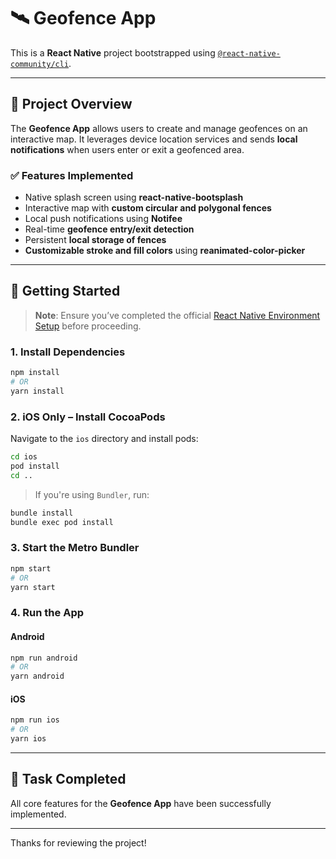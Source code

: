 # 🛰️ Geofence App

This is a **React Native** project bootstrapped using [`@react-native-community/cli`](https://github.com/react-native-community/cli).

---

## 📌 Project Overview

The **Geofence App** allows users to create and manage geofences on an interactive map. It leverages device location services and sends **local notifications** when users enter or exit a geofenced area.

### ✅ Features Implemented

- Native splash screen using **react-native-bootsplash**
- Interactive map with **custom circular and polygonal fences**
- Local push notifications using **Notifee**
- Real-time **geofence entry/exit detection**
- Persistent **local storage of fences**
- **Customizable stroke and fill colors** using **reanimated-color-picker**

---

## 🚀 Getting Started

> **Note**: Ensure you’ve completed the official [React Native Environment Setup](https://reactnative.dev/docs/environment-setup) before proceeding.

### 1. Install Dependencies

```sh
npm install
# OR
yarn install
```

### 2. iOS Only – Install CocoaPods

Navigate to the `ios` directory and install pods:

```sh
cd ios
pod install
cd ..
```

> If you're using `Bundler`, run:

```sh
bundle install
bundle exec pod install
```

### 3. Start the Metro Bundler

```sh
npm start
# OR
yarn start
```

### 4. Run the App

#### Android

```sh
npm run android
# OR
yarn android
```

#### iOS

```sh
npm run ios
# OR
yarn ios
```

---

## 🎯 Task Completed

All core features for the **Geofence App** have been successfully implemented.

---

Thanks for reviewing the project!
